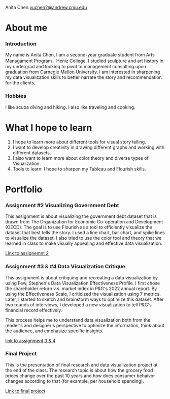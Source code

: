 Anita Chen  yuchen2@andrew.cmu.edu

# About me

### Introduction 
My name is Anita Chen, I am a second-year graduate student from Arts Managament Program，Heniz College. I studied sculpture and art history in my undergrad and looking to pivot to management consulting upon graduation from Carnegie Mellon University. I am interested in sharpening my data visualization skills to better narrate the story and recommendation for the clients. 

### Hobbies 
I like scuba diving and hiking. I also like traveling and cooking. 

# What I hope to learn
1. I hope to learn more about different tools for visual story telling. 
2. I want to develop creativity in drawing different graphs and working with different datasets. 
3. I also want to learn more about color theory and diverse types of Visualization. 
4. Tools to learn: I hope to sharpen my Tableau and Flourish skills. 

# Portfolio

### Assignment #2 Visualizing Government Debt

This assignment is about visualizing the government debt dataset that is drawn from The Organization for Economic Co-operation and Development (OECD). The goal is to use Flourish as a tool to efficiently visualize the dataset that best tells the story. I used a line chart, bar chart, and spike lines to visualize the dataset. I also tried to use the color tool and theory that we learned in class to make visually appealing and effective data visualization. 

[Link to assignemnt 2](/assignment#2.md)

### Assignment #3 & #4 Data Visualization Critique

This assignment is about critiquing and recreating a data visualization by using Few, Stephen's Data Visualization Effectiveness Profile. I first chose the shareholder return v.s. market index in P&G's 2022 annual report. By using the Effectiveness Scale, I criticized the visualization using 7 metrics. Later, I started to sketch and brainstorm ways to optimize this dataset. After two rounds of interviews, I developed a new visualization to tell P&G's financial record effectively.

This process helps me to understand data visualization both from the reader's and designer's perspective to optimize the information, think about the audience, and emphasize specific insights.

[link to assignment 3 & 4](/assignment3&4.md)

### Final Project 
This is the presentation of final research and data visualization project at the end of the class. The research topic is about how the grocery food prices change over the past 10 years and how does consumer behaivor changes according to that (for example, per household spending). 

[Link to final project](/Final_Project.md)












